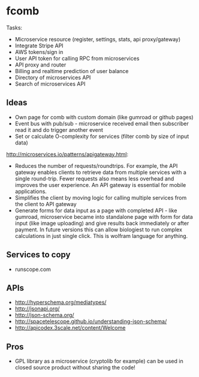 # fcomb

Tasks:

* Microservice resource (register, settings, stats, api proxy/gateway)
* Integrate Stripe API
* AWS tokens/sign in
* User API token for calling RPC from microservices
* API proxy and router
* Billing and realtime prediction of user balance
* Directory of microservices API
* Search of microservices API



## Ideas

* Own page for comb with custom domain (like gumroad or github pages)
* Event bus with pub/sub - microservice received email then subscriber read it and do trigger another event
* Set or calculate O-complexity for services (filter comb by size of input data)

http://microservices.io/patterns/apigateway.html:

* Reduces the number of requests/roundtrips. For example, the API gateway enables clients to retrieve data from multiple services with a single round-trip. Fewer requests also means less overhead and improves the user experience. An API gateway is essential for mobile applications.
* Simplifies the client by moving logic for calling multiple services from the client to API gateway
* Generate forms for data input as a page with completed API - like gumroad, microservice became into standalone page with form for data input (like image uploading) and give results back immediately or after payment. In future versions this can allow biologiest to run complex calculations in just single click. This is wolfram language for anything.


## Services to copy

* runscope.com


## APIs

* http://hyperschema.org/mediatypes/
* http://jsonapi.org/
* http://json-schema.org/
* http://spacetelescope.github.io/understanding-json-schema/
* http://apicodex.3scale.net/content/Welcome


## Pros

* GPL library as a microservice (cryptolib for example) can be used in closed source product without sharing the code!
